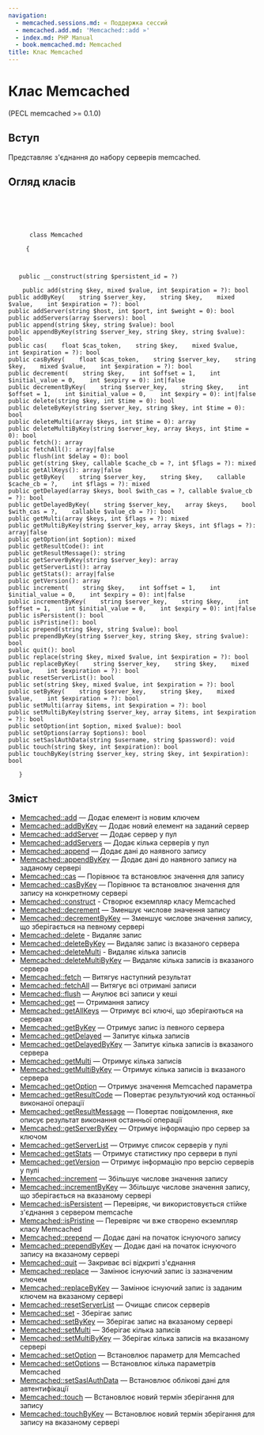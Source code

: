 ```yaml
---
navigation:
  - memcached.sessions.md: « Поддержка сессий
  - memcached.add.md: 'Memcached::add »'
  - index.md: PHP Manual
  - book.memcached.md: Memcached
title: Клас Memcached
---
```

# Клас Memcached

(PECL memcached >= 0.1.0)

## Вступ

Представляє з'єднання до набору серверів memcached.

## Огляд класів

```classsynopsis


    
    
     
      class Memcached
     
     {
    

    
   public __construct(string $persistent_id = ?)

    public add(string $key, mixed $value, int $expiration = ?): bool
public addByKey(    string $server_key,    string $key,    mixed $value,    int $expiration = ?): bool
public addServer(string $host, int $port, int $weight = 0): bool
public addServers(array $servers): bool
public append(string $key, string $value): bool
public appendByKey(string $server_key, string $key, string $value): bool
public cas(    float $cas_token,    string $key,    mixed $value,    int $expiration = ?): bool
public casByKey(    float $cas_token,    string $server_key,    string $key,    mixed $value,    int $expiration = ?): bool
public decrement(    string $key,    int $offset = 1,    int $initial_value = 0,    int $expiry = 0): int|false
public decrementByKey(    string $server_key,    string $key,    int $offset = 1,    int $initial_value = 0,    int $expiry = 0): int|false
public delete(string $key, int $time = 0): bool
public deleteByKey(string $server_key, string $key, int $time = 0): bool
public deleteMulti(array $keys, int $time = 0): array
public deleteMultiByKey(string $server_key, array $keys, int $time = 0): bool
public fetch(): array
public fetchAll(): array|false
public flush(int $delay = 0): bool
public get(string $key, callable $cache_cb = ?, int $flags = ?): mixed
public getAllKeys(): array|false
public getByKey(    string $server_key,    string $key,    callable $cache_cb = ?,    int $flags = ?): mixed
public getDelayed(array $keys, bool $with_cas = ?, callable $value_cb = ?): bool
public getDelayedByKey(    string $server_key,    array $keys,    bool $with_cas = ?,    callable $value_cb = ?): bool
public getMulti(array $keys, int $flags = ?): mixed
public getMultiByKey(string $server_key, array $keys, int $flags = ?): array|false
public getOption(int $option): mixed
public getResultCode(): int
public getResultMessage(): string
public getServerByKey(string $server_key): array
public getServerList(): array
public getStats(): array|false
public getVersion(): array
public increment(    string $key,    int $offset = 1,    int $initial_value = 0,    int $expiry = 0): int|false
public incrementByKey(    string $server_key,    string $key,    int $offset = 1,    int $initial_value = 0,    int $expiry = 0): int|false
public isPersistent(): bool
public isPristine(): bool
public prepend(string $key, string $value): bool
public prependByKey(string $server_key, string $key, string $value): bool
public quit(): bool
public replace(string $key, mixed $value, int $expiration = ?): bool
public replaceByKey(    string $server_key,    string $key,    mixed $value,    int $expiration = ?): bool
public resetServerList(): bool
public set(string $key, mixed $value, int $expiration = ?): bool
public setByKey(    string $server_key,    string $key,    mixed $value,    int $expiration = ?): bool
public setMulti(array $items, int $expiration = ?): bool
public setMultiByKey(string $server_key, array $items, int $expiration = ?): bool
public setOption(int $option, mixed $value): bool
public setOptions(array $options): bool
public setSaslAuthData(string $username, string $password): void
public touch(string $key, int $expiration): bool
public touchByKey(string $server_key, string $key, int $expiration): bool

   }
```

## Зміст

-   [Memcached::add](memcached.add.md) — Додає елемент із новим ключем
-   [Memcached::addByKey](memcached.addbykey.md) — Додає новий елемент на заданий сервер
-   [Memcached::addServer](memcached.addserver.md) — Додає сервер у пул
-   [Memcached::addServers](memcached.addservers.md) — Додає кілька серверів у пул
-   [Memcached::append](memcached.append.md) — Додає дані до наявного запису
-   [Memcached::appendByKey](memcached.appendbykey.md) — Додає дані до наявного запису на заданому сервері
-   [Memcached::cas](memcached.cas.md) — Порівнює та встановлює значення для запису
-   [Memcached::casByKey](memcached.casbykey.md) — Порівнює та встановлює значення для запису на конкретному сервері
-   [Memcached::construct](memcached.construct.md) - Створює екземпляр класу Memcached
-   [Memcached::decrement](memcached.decrement.md) — Зменшує числове значення запису
-   [Memcached::decrementByKey](memcached.decrementbykey.md) — Зменшує числове значення запису, що зберігається на певному сервері
-   [Memcached::delete](memcached.delete.md) - Видаляє запис
-   [Memcached::deleteByKey](memcached.deletebykey.md) — Видаляє запис із вказаного сервера
-   [Memcached::deleteMulti](memcached.deletemulti.md) - Видаляє кілька записів
-   [Memcached::deleteMultiByKey](memcached.deletemultibykey.md) — Видаляє кілька записів із вказаного сервера
-   [Memcached::fetch](memcached.fetch.md) — Витягує наступний результат
-   [Memcached::fetchAll](memcached.fetchall.md) — Витягує всі отримані записи
-   [Memcached::flush](memcached.flush.md) — Анулює всі записи у кеші
-   [Memcached::get](memcached.get.md) — Отримання запису
-   [Memcached::getAllKeys](memcached.getallkeys.md) — Отримує всі ключі, що зберігаються на серверах
-   [Memcached::getByKey](memcached.getbykey.md) — Отримує запис із певного сервера
-   [Memcached::getDelayed](memcached.getdelayed.md) — Запитує кілька записів
-   [Memcached::getDelayedByKey](memcached.getdelayedbykey.md) — Запитує кілька записів із вказаного сервера
-   [Memcached::getMulti](memcached.getmulti.md) — Отримує кілька записів
-   [Memcached::getMultiByKey](memcached.getmultibykey.md) — Отримує кілька записів із вказаного сервера
-   [Memcached::getOption](memcached.getoption.md) — Отримує значення Memcached параметра
-   [Memcached::getResultCode](memcached.getresultcode.md) — Повертає результуючий код останньої виконаної операції
-   [Memcached::getResultMessage](memcached.getresultmessage.md) — Повертає повідомлення, яке описує результат виконання останньої операції
-   [Memcached::getServerByKey](memcached.getserverbykey.md) — Отримує інформацію про сервер за ключом
-   [Memcached::getServerList](memcached.getserverlist.md) — Отримує список серверів у пулі
-   [Memcached::getStats](memcached.getstats.md) — Отримує статистику про сервери в пулі
-   [Memcached::getVersion](memcached.getversion.md) — Отримує інформацію про версію серверів у пулі
-   [Memcached::increment](memcached.increment.md) — Збільшує числове значення запису
-   [Memcached::incrementByKey](memcached.incrementbykey.md) — Збільшує числове значення запису, що зберігається на вказаному сервері
-   [Memcached::isPersistent](memcached.ispersistent.md) — Перевіряє, чи використовується стійке з'єднання з сервером memcache
-   [Memcached::isPristine](memcached.ispristine.md) — Перевіряє чи вже створено екземпляр класу Memcached
-   [Memcached::prepend](memcached.prepend.md) — Додає дані на початок існуючого запису
-   [Memcached::prependByKey](memcached.prependbykey.md) — Додає дані на початок існуючого запису на вказаному сервері
-   [Memcached::quit](memcached.quit.md) — Закриває всі відкриті з'єднання
-   [Memcached::replace](memcached.replace.md) — Замінює існуючий запис із зазначеним ключем
-   [Memcached::replaceByKey](memcached.replacebykey.md) — Замінює існуючий запис із заданим ключем на вказаному сервері
-   [Memcached::resetServerList](memcached.resetserverlist.md) — Очищає список серверів
-   [Memcached::set](memcached.set.md) - Зберігає запис
-   [Memcached::setByKey](memcached.setbykey.md) — Зберігає запис на вказаному сервері
-   [Memcached::setMulti](memcached.setmulti.md) — Зберігає кілька записів
-   [Memcached::setMultiByKey](memcached.setmultibykey.md) — Зберігає кілька записів на вказаному сервері
-   [Memcached::setOption](memcached.setoption.md) — Встановлює параметр для Memcached
-   [Memcached::setOptions](memcached.setoptions.md) — Встановлює кілька параметрів Memcached
-   [Memcached::setSaslAuthData](memcached.setsaslauthdata.md) — Встановлює облікові дані для автентифікації
-   [Memcached::touch](memcached.touch.md) — Встановлює новий термін зберігання для запису
-   [Memcached::touchByKey](memcached.touchbykey.md) — Встановлює новий термін зберігання для запису на вказаному сервері
